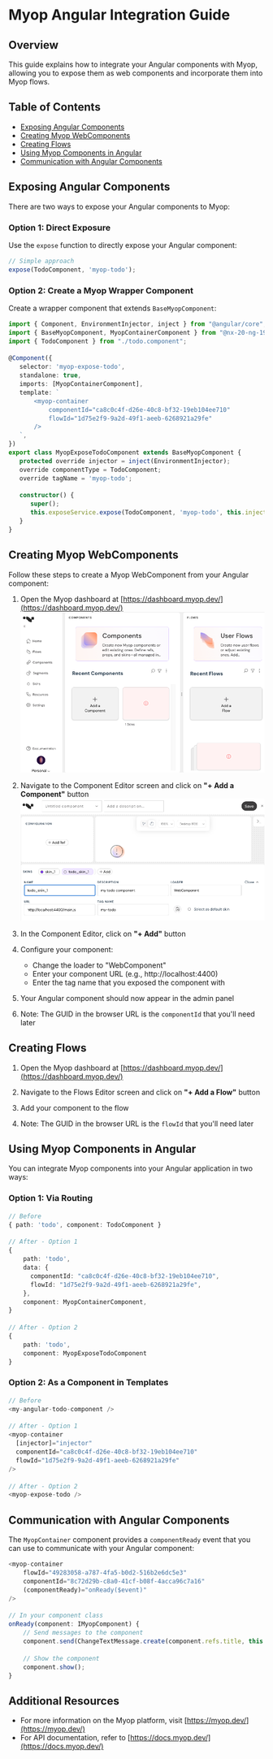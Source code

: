 # Myop Angular Integration Guide

## Overview
This guide explains how to integrate your Angular components with Myop, allowing you to expose them as web components and incorporate them into Myop flows.

## Table of Contents
- [Exposing Angular Components](#exposing-angular-components)
- [Creating Myop WebComponents](#creating-myop-webcomponents)
- [Creating Flows](#creating-flows)
- [Using Myop Components in Angular](#using-myop-components-in-angular)
- [Communication with Angular Components](#communication-with-angular-components)

## Exposing Angular Components

There are two ways to expose your Angular components to Myop:

### Option 1: Direct Exposure
Use the `expose` function to directly expose your Angular component:

```typescript
// Simple approach
expose(TodoComponent, 'myop-todo');
```

### Option 2: Create a Myop Wrapper Component

Create a wrapper component that extends `BaseMyopComponent`:

```typescript
import { Component, EnvironmentInjector, inject } from "@angular/core";
import { BaseMyopComponent, MyopContainerComponent } from "@nx-20-ng-19/shared";
import { TodoComponent } from "./todo.component";

@Component({
   selector: 'myop-expose-todo',
   standalone: true,
   imports: [MyopContainerComponent],
   template: `
       <myop-container
           componentId="ca8c0c4f-d26e-40c8-bf32-19eb104ee710"
           flowId="1d75e2f9-9a2d-49f1-aeeb-6268921a29fe"
       />
   `,
})
export class MyopExposeTodoComponent extends BaseMyopComponent {
   protected override injector = inject(EnvironmentInjector);
   override componentType = TodoComponent;
   override tagName = 'myop-todo';

   constructor() {
      super();
      this.exposeService.expose(TodoComponent, 'myop-todo', this.injector);
   }
}
```

## Creating Myop WebComponents

Follow these steps to create a Myop WebComponent from your Angular component:

1. Open the Myop dashboard at [https://dashboard.myop.dev/](https://dashboard.myop.dev/)  <br>
   <img src="docs/images/admin-dashboard.png" alt="Add Component Button" width="500"><br>

2. Navigate to the Component Editor screen and click on **"+ Add a Component"** button  <br>
   <img src="docs/images/component-editor.png" alt="Add Component Button" width="500"><br>

3. In the Component Editor, click on **"+ Add"** button

4. Configure your component:
    - Change the loader to "WebComponent"
    - Enter your component URL (e.g., http://localhost:4400)
    - Enter the tag name that you exposed the component with

5. Your Angular component should now appear in the admin panel

6. Note: The GUID in the browser URL is the `componentId` that you'll need later

## Creating Flows

1. Open the Myop dashboard at [https://dashboard.myop.dev/](https://dashboard.myop.dev/)

2. Navigate to the Flows Editor screen and click on **"+ Add a Flow"** button

3. Add your component to the flow

4. Note: The GUID in the browser URL is the `flowId` that you'll need later

## Using Myop Components in Angular

You can integrate Myop components into your Angular application in two ways:

### Option 1: Via Routing

```typescript
// Before
{ path: 'todo', component: TodoComponent }

// After - Option 1
{
    path: 'todo',
    data: {
      componentId: "ca8c0c4f-d26e-40c8-bf32-19eb104ee710",
      flowId: "1d75e2f9-9a2d-49f1-aeeb-6268921a29fe",
    },
    component: MyopContainerComponent,
}

// After - Option 2
{
    path: 'todo', 
    component: MyopExposeTodoComponent
}
```

### Option 2: As a Component in Templates

```typescript
// Before
<my-angular-todo-component />
    
// After - Option 1
<myop-container
  [injector]="injector"
  componentId="ca8c0c4f-d26e-40c8-bf32-19eb104ee710"
  flowId="1d75e2f9-9a2d-49f1-aeeb-6268921a29fe"
/>

// After - Option 2
<myop-expose-todo />
```

## Communication with Angular Components

The `MyopContainer` component provides a `componentReady` event that you can use to communicate with your Angular component:

```typescript
<myop-container
    flowId="49283058-a787-4fa5-b0d2-516b2e6dc5e3"
    componentId="8c72d29b-c8a0-41cf-b08f-4acca96c7a16"
    (componentReady)="onReady($event)"
/>

// In your component class
onReady(component: IMyopComponent) {
    // Send messages to the component
    component.send(ChangeTextMessage.create(component.refs.title, this.inputs.name));
    
    // Show the component
    component.show();
}
```

## Additional Resources

- For more information on the Myop platform, visit [https://myop.dev/](https://myop.dev/)
- For API documentation, refer to [https://docs.myop.dev/](https://docs.myop.dev/)

